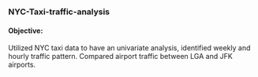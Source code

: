 ### NYC-Taxi-traffic-analysis
#### Objective:
Utilized NYC taxi data to have an univariate analysis, identified weekly and hourly traffic pattern. Compared airport traffic between LGA and JFK airports.
